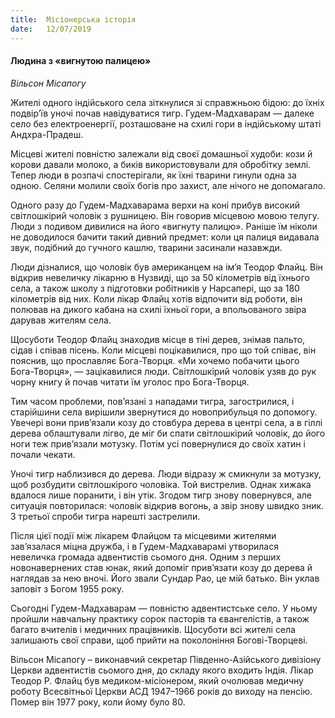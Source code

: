 ```yaml
---
title:  Місіонерська історія
date:   12/07/2019
---
```


#### Людина з «вигнутою палицею»
_Вільсон Місапогу_

Жителі одного індійського села зіткнулися зі справжньою бідою: до їхніх подвір’їв уночі почав навідуватися тигр. Гудем-Мадхаварам — далеке село без електроенергії, розташоване на схилі гори в індійському штаті Андхра-Прадеш.

Місцеві жителі повністю залежали від своєї домашньої худоби: кози й корови давали молоко, а биків використовували для обробітку землі. Тепер люди в розпачі спостерігали, як їхні тварини гинули одна за одною. Селяни молили своїх богів про захист, але нічого не допомагало.

Одного разу до Гудем-Мадхаварама верхи на коні прибув високий світлошкірий чоловік з рушницею. Він говорив місцевою мовою телугу. Люди з подивом дивилися на його «вигнуту палицю». Раніше їм ніколи не доводилося бачити такий дивний предмет: коли ця палиця видавала звук, подібний до гучного кашлю, тварини засинали назавжди.

Люди дізналися, що чоловік був американцем на ім’я Теодор Флайц. Він відкрив невеличку лікарню в Нузвиді, що за 50 кілометрів від їхнього села, а також школу з підготовки робітників у Нарсапері, що за 180 кілометрів від них. Коли лікар Флайц хотів відпочити від роботи, він полював на дикого кабана на схилі їхньої гори, а впольованого звіра дарував жителям села.

Щосуботи Теодор Флайц знаходив місце в тіні дерев, знімав пальто, сідав і співав пісень. Коли місцеві поцікавилися, про що той співає, він пояснив, що прославляє Бога-Творця. «Ми хочемо побачити цього Бога-Творця», — зацікавилися люди. Світлошкірий чоловік узяв до рук чорну книгу й почав читати їм уголос про Бога-Творця.

Тим часом проблеми, пов’язані з нападами тигра, загострилися, і старійшини села вирішили звернутися до новоприбульця по допомогу. Увечері вони прив’язали козу до стовбура дерева в центрі села, а в гіллі дерева облаштували лігво, де міг би спати світлошкірий чоловік, до його ноги теж прив’язали мотузку. Потім усі повернулися до своїх хатин і почали чекати.

Уночі тигр наблизився до дерева. Люди відразу ж смикнули за мотузку, щоб розбудити світлошкірого чоловіка. Той вистрелив. Однак хижака вдалося лише поранити, і він утік. Згодом тигр знову повернувся, але ситуація повторилася: чоловік відкрив вогонь, а звір знову швидко зник. З третьої спроби тигра нарешті застрелили.

Після цієї події між лікарем Флайцом та місцевими жителями зав’язалася міцна дружба, і в Гудем-Мадхаварамі утворилася невеличка громада адвентистів сьомого дня. Одним з перших новонавернених став юнак, який допоміг прив’язати козу до дерева й наглядав за нею вночі. Його звали Сундар Рао, це мій батько. Він уклав заповіт з Богом 1955 року.

Сьогодні Гудем-Мадхаварам — повністю адвентистське село. У ньому пройшли навчальну практику сорок пасторів та євангелістів, а також багато вчителів і медичних працівників. Щосуботи всі жителі села залишають свої справи, щоб прийти на поколоніння Богові-Творцеві.

Вільсон Місапогу – виконавчий секретар Південно-Азійського дивізіону Церкви адвентистів сьомого дня, до складу якого входить Індія. Лікар Теодор Р. Флайц був медиком-місіонером, який очолював медичну роботу Всесвітньої Церкви АСД 1947–1966 років до виходу на пенсію. Помер він 1977 року, коли йому було 80.